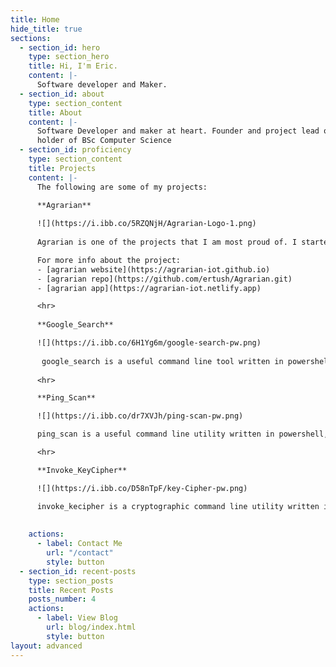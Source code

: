 ```yaml
---
title: Home
hide_title: true
sections:
  - section_id: hero
    type: section_hero
    title: Hi, I'm Eric.
    content: |-
      Software developer and Maker.
  - section_id: about
    type: section_content
    title: About
    content: |-
      Software Developer and maker at heart. Founder and project lead of [Agrarian](https://agrarian-iot.github.io). Full stack developer with an interest in IoT  and 
      holder of BSc Computer Science 
  - section_id: proficiency
    type: section_content
    title: Projects
    content: |-
      The following are some of my projects:

      **Agrarian**
      
      ![](https://i.ibb.co/5RZQNjH/Agrarian-Logo-1.png)
      
      Agrarian is one of the projects that I am most proud of. I started it back in school, and since then it has grown in leaps and bounds. 

      For more info about the project:
      - [agrarian website](https://agrarian-iot.github.io)
      - [agrarian repo](https://github.com/ertush/Agrarian.git)
      - [agrarian app](https://agrarian-iot.netlify.app) 

      <hr>
      
      **Google_Search**

      ![](https://i.ibb.co/6H1Yg6m/google-search-pw.png)
      
       google_search is a useful command line tool written in powershell. It can be run on any platform using docker. It is allows you to launch a google search from powershell or bash or any unix based terminal. You can get it from [powershell gallery](https://https://www.powershellgallery.com/packages/google_search/1.1.2)
      
      <hr>

      **Ping_Scan**

      ![](https://i.ibb.co/dr7XVJh/ping-scan-pw.png)

      ping_scan is a useful command line utility written in powershell, that allows you to scan a range of hosts in a LAN. It returns the number of alive host in a network as well as their respective Ip addresses. It is network interface specific. Download it from [powershell galery](https://www.powershellgallery.com/packages/ping_scan/0.1.3.6) or get the [docker image](https://hub.docker.com/r/ricodck/ping-addressrange/tags?page=1&ordering=last_updated)

      <hr>

      **Invoke_KeyCipher**

      ![](https://i.ibb.co/D58nTpF/key-Cipher-pw.png)

      invoke_kecipher is a cryptographic command line utility written in powershell and also available as a [docker image](https://hub.docker.com/r/ricodck/invoke-keycipher/tags?page=1&ordering=last_updated). You can also download it from [powershell gallery](https://www.powershellgallery.com/packages/Invoke_KeyCipher/0.1.3.1)
      
      
    actions:
      - label: Contact Me
        url: "/contact"
        style: button
  - section_id: recent-posts
    type: section_posts
    title: Recent Posts
    posts_number: 4
    actions:
      - label: View Blog
        url: blog/index.html
        style: button
layout: advanced
---
```

